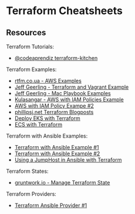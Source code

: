 # Terraform Cheatsheets

## Resources

Terraform Tutorials:

- [@codeaprendiz terraform-kitchen](https://github.com/codeaprendiz/terraform-kitchen)

Terraform Examples:

- [rtfm.co.ua - AWS Examples](https://rtfm.co.ua/en/terraform-main-commands-state-files-backend-storages-and-modules-in-examples-on-aws/)
- [Jeff Geerling - Terraform and Vagrant Example](https://github.com/geerlingguy/ansible-for-devops/tree/master/gluster)
- [Jeff Geerling - Mac Playbook Examples](https://github.com/geerlingguy/mac-dev-playbook)
- [Kulasangar - AWS with IAM Policies Example](https://github.com/Kulasangar/terraform-demo)
- [AWS with IAM Policy Exampe #2](https://gist.github.com/ruanbekker/63ec1871ec3c6051a0d0cb75156e93bd)
- [phillipsj.net Terraform Blogposts](https://www.phillipsj.net/tags/terraform/)
- [Deploy EKS with Terraform](https://medium.com/4th-coffee/the-real-eks-anywhere-in-terraform-51fdf4a2ab59)
- [ECS with Terraform](https://github.com/alex/ecs-terraform)

Terraform with Ansible Examples:

- [Terraform with Ansible Example #1](https://github.com/ramitsurana/terraform-ansible-setup)
- [Terraform with Ansible Example #2](https://github.com/insight-infrastructure/terraform-ansible-playbook)
- [Using a JumpHost in Ansible with Terraform](https://leftasexercise.com/2019/12/23/using-ansible-with-a-jump-host/)

Terraform States:

- [gruntwork.io - Manage Terraform State](https://blog.gruntwork.io/how-to-manage-terraform-state-28f5697e68fa)

Terraform Providers:

- [Terraform Ansible Provider #1](https://nicholasbering.ca/tools/2018/01/08/introducing-terraform-provider-ansible/)
